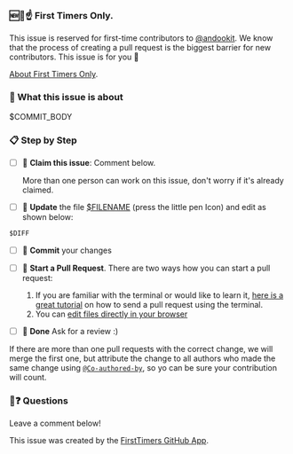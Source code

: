 ### 🆕🐥☝ First Timers Only.

This issue is reserved for first-time contributors to [@andookit](https://github.com/andookit/). We know that the process of creating a pull request is the biggest barrier for new contributors. This issue is for you 💝

[About First Timers Only](http://www.firsttimersonly.com/).

### 🤔 What this issue is about

$COMMIT_BODY

### 📋 Step by Step

- [ ] 🙋 **Claim this issue**: Comment below.

  More than one person can work on this issue, don't worry if it's already claimed.

- [ ] 📝 **Update** the file [\$FILENAME]($BRANCH_URL) (press the little pen Icon) and edit as shown below:

````diff
$DIFF
````

- [ ] 💾 **Commit** your changes

- [ ] 🔀 **Start a Pull Request**. There are two ways how you can start a pull request:

  1. If you are familiar with the terminal or would like to learn it, [here is a great tutorial](https://egghead.io/series/how-to-contribute-to-an-open-source-project-on-github) on how to send a pull request using the terminal.
  2. You can [edit files directly in your browser](https://help.github.com/articles/editing-files-in-your-repository/)

- [ ] 🏁 **Done** Ask for a review :)

If there are more than one pull requests with the correct change, we will merge the first one, but attribute the change to all authors who made the same change using [`@Co-authored-by`](https://docs.github.com/en/free-pro-team@latest/github/committing-changes-to-your-project/creating-a-commit-with-multiple-authors), so yo can be sure your contribution will count.

### 🤔❓ Questions

Leave a comment below!

This issue was created by the [FirstTimers GitHub App](https://github.com/hoodiehq/first-timers-bot).
